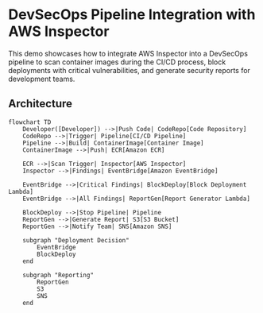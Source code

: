 # DevSecOps Pipeline Integration with AWS Inspector

This demo showcases how to integrate AWS Inspector into a DevSecOps pipeline to scan container images during the CI/CD process, block deployments with critical vulnerabilities, and generate security reports for development teams.

## Architecture

```mermaid
flowchart TD
    Developer([Developer]) -->|Push Code| CodeRepo[Code Repository]
    CodeRepo -->|Trigger| Pipeline[CI/CD Pipeline]
    Pipeline -->|Build| ContainerImage[Container Image]
    ContainerImage -->|Push| ECR[Amazon ECR]
    
    ECR -->|Scan Trigger| Inspector[AWS Inspector]
    Inspector -->|Findings| EventBridge[Amazon EventBridge]
    
    EventBridge -->|Critical Findings| BlockDeploy[Block Deployment Lambda]
    EventBridge -->|All Findings| ReportGen[Report Generator Lambda]
    
    BlockDeploy -->|Stop Pipeline| Pipeline
    ReportGen -->|Generate Report| S3[S3 Bucket]
    ReportGen -->|Notify Team| SNS[Amazon SNS]
    
    subgraph "Deployment Decision"
        EventBridge
        BlockDeploy
    end
    
    subgraph "Reporting"
        ReportGen
        S3
        SNS
    end
```
